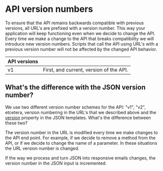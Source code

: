 # API version numbers

To ensure that the API remains backwards compatible with previous versions,
all URL's are prefixed with a version number. This way your
application will keep functioning even when we decide to change the API.
Every time we make a change to the API that breaks compatibility we will
introduce new version numbers. Scripts that call the API using URL's
with a previous version number will not be affected by the changed API behavior.

| API versions |                                         |
| ------------ | --------------------------------------- |
| v1           | First, and current, version of the API. |

## What's the difference with the JSON version number?

We use two different version number schemes for the API: "v1", "v2", etcetera, 
version numbering in the URL's that we described above and the 
[version](json/property-version) property in the 
JSON templates. What's the difference between these two?

The version number in the URL is modified every time we make changes to
the API end point. For example, if we decide to remove a method from the
API, or if we decide to change the name of a parameter. In these situations
the URL version number is changed.

If the way we process and turn JSON into responsive emails changes,
the version number in the JSON input is incremented.
